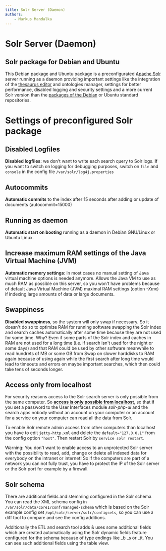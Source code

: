 ```yaml
---
title: Solr Server (Daemon)  
authors:  
    - Markus Mandalka
---
```


# Solr Server (Daemon)

## Solr package for Debian and Ubuntu

This Debian package and Ubuntu package is a preconfigurated [Apache Solr](http://lucene.apache.org/solr) server running as a daemon providing important settings like the integration of the [thesaurus editor](../doc/datamanagement/thesaurus) and ontologies manager, settings for better performance, disabled logging and security settings and a more current Solr version than the [packages of the Debian](https://packages.debian.org/search?suite=stable§ion=all&arch=any&searchon=sourcenames&keywords=lucene-solr) or Ubuntu standard repositories.

# Settings of preconfigured Solr package

## Disabled Logfiles

**Disabled logfiles**: we don't want to write each search query to Solr logs. If you want to switch on logging for debugging purposes, switch on `file` and `console` in the config file `/var/solr/log4j.properties`

## Autocommits

**Automatic commits** to the index after 15 seconds after adding or update of documents (autocommit=15000)

## Running as daemon

**Automatic start on booting** running as a daemon in Debian GNU/Linux or Ubuntu Linux.

## Increase maximum RAM settings of the Java Virtual Machine (JVM)

**Automatic memory settings**: In most cases no manual setting of Java virtual machine options is needed anymore. Allows the Java VM to use as much RAM as possible on this server, so you won't have problems because of default Java Virtual Machine (JVM) maximal RAM settings (option *-Xmx*) if indexing large amounts of data or large documents.

## Swappiness

**Disabled swappiness**, so the system will only swap if necessary. So it doesn't do so to optimize RAM for running software swapping the Solr index and search caches automatically after some time because they are not used for some time. Why? Even if some parts of the Solr index and caches in RAM are not used for a long time (i.e. if search isn't used for the night or some days) and that RAM could be used by other software meanwhile to read hundrets of MB or some GB from Swap on slower harddisks to RAM again because of using again while the first search after long time would lead to timeouts and errors on maybe important searches, which then could take tens of seconds longer.

## Access only from localhost

For security reasons access to the Solr search server is only possible from the same computer.
So **[access is only possible from localhost](#localhost)**, so that if you set a password to the User Interfaces module *solr-php-ui* and the search apps nobody without an account on your computer or an account for a service on your computer can read all the data from Solr.

To enable Solr remote admin access from other computers than localhost you have to edit `jetty-http.xml` and delete the `default="127.0.0.1"` from the config option `"host"`. Then restart Solr by `service solr restart`.

Warning: You don't want to enable access to an unprotected Solr server with the possibility to read, add, change or delete all indexed data for everybody on the intranet or internet! So if the computers are part of a network you can not fully trust, you have to protect the IP of the Solr server or the Solr port for example by a firewall.

## Solr schema

There are additional fields and stemming configured in the Solr schema. You can read the XML schema config in `/var/solr/data/core1/conf/managed-schema` which is based on the Solr example config set `/opt/solr/server/solr/configsets`, so you can use a diff tool to compare and see the config additions.

Additionally the ETL and search tool adds & uses some additional fields which are created automatically using the Solr dynamic fields feature configured for the schema because of type endings like \_b \_s or \_tt. You can see such additional fields using the table view.
